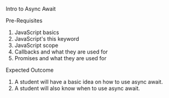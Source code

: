 Intro to Async Await

Pre-Requisites

1. JavaScript basics
2. JavaScript's this keyword
3. JavaScript scope
4. Callbacks and what they are used for
5. Promises and what they are used for


Expected Outcome

1. A student will have a basic idea on how to use async await.
2. A student will also know when to use async await.